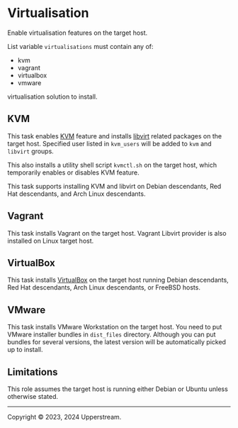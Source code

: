 # Virtualisation

Enable virtualisation features on the target host.

List variable `virtualisations` must contain any of:

* kvm
* vagrant
* virtualbox
* vmware

virtualisation solution to install.

## KVM

This task enables [KVM](https://www.linux-kvm.org/page/Main_Page)
feature and installs [libvirt](https://libvirt.org/) related packages
on the target host.  Specified user listed in `kvm_users` will be added
to `kvm` and `libvirt` groups.

This also installs a utility shell script `kvmctl.sh` on the target
host, which temporarily enables or disables KVM feature.

This task supports installing KVM and libvirt on Debian descendants,
Red Hat descendants, and Arch Linux descendants.

## Vagrant

This task installs Vagrant on the target host.  Vagrant Libvirt provider
is also installed on Linux target host.

## VirtualBox

This task installs [VirtualBox](https://www.virtualbox.org/) on the
target host running Debian descendants, Red Hat descendants, Arch Linux
descendants, or FreeBSD hosts.

## VMware

This task installs VMware Workstation on the target host.  You need to
put VMware installer bundles in `dist_files` directory.  Although you
can put bundles for several versions, the latest version will be
automatically picked up to install.

## Limitations

This role assumes the target host is running either Debian or Ubuntu
unless otherwise stated.

---

Copyright &copy; 2023, 2024 Upperstream.
